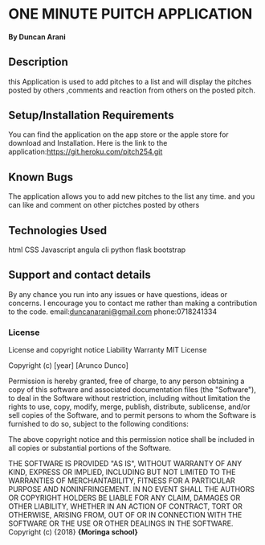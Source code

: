 # ONE MINUTE PUITCH APPLICATION
#### By **Duncan Arani**
## Description
this Application is used to add pitches to a list and will display the pitches posted by others ,comments and reaction from others on the posted pitch.

## Setup/Installation Requirements
You can find the application on the app store or the apple store for download and Installation.
Here is the link to the application:https://git.heroku.com/pitch254.git

## Known Bugs
The application allows you to add new pitches to the list any time.
and you can like and comment on other pictches posted by others
## Technologies Used
html
CSS
Javascript
angula cli
python
flask
bootstrap
## Support and contact details
By any chance you run into any issues or have questions, ideas or concerns.   I encourage you to contact me rather than making a contribution to the code.
email:duncanarani@gmail.com
phone:0718241334
### License

License and copyright notice
Liability
Warranty
MIT License

Copyright (c) [year] [Arunco Dunco]

Permission is hereby granted, free of charge, to any person obtaining a copy
of this software and associated documentation files (the "Software"), to deal
in the Software without restriction, including without limitation the rights
to use, copy, modify, merge, publish, distribute, sublicense, and/or sell
copies of the Software, and to permit persons to whom the Software is
furnished to do so, subject to the following conditions:

The above copyright notice and this permission notice shall be included in all
copies or substantial portions of the Software.

THE SOFTWARE IS PROVIDED "AS IS", WITHOUT WARRANTY OF ANY KIND, EXPRESS OR
IMPLIED, INCLUDING BUT NOT LIMITED TO THE WARRANTIES OF MERCHANTABILITY,
FITNESS FOR A PARTICULAR PURPOSE AND NONINFRINGEMENT. IN NO EVENT SHALL THE
AUTHORS OR COPYRIGHT HOLDERS BE LIABLE FOR ANY CLAIM, DAMAGES OR OTHER
LIABILITY, WHETHER IN AN ACTION OF CONTRACT, TORT OR OTHERWISE, ARISING FROM,
OUT OF OR IN CONNECTION WITH THE SOFTWARE OR THE USE OR OTHER DEALINGS IN THE
SOFTWARE.
Copyright (c) {2018} **{Moringa school}**

